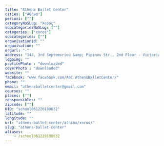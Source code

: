```yaml
---
title: "Athens Ballet Center"
cities: ["Αθήνα"]
perioxi: [""]
categoryNoSLug: "Χορός"
subcategoriesNoSLug: [""]
categories: ["xoros"]
subcategories: [""]
organisationid: ""
organisation: ""
orgurl: "-"
address: "144, 3rd Septemvriou &amp; Pipinou Str., 2nd Floor - Victoria Sq., 11251 Athens, Greece"
logoimg: ""
profilePhoto : "downloaded"
coverPhoto : "downloaded"
website: ""
facebook: "www.facebook.com/ABC.AthensBalletCenter/"
phone: ""
email: "athensballetcenter@gmail.com"
courses: ""
places: [""]
rensponsibles: ""
zipcode: [""]
UID: "school061220180632"
latitude: ""
longitude: ""
url: "athens-ballet-center/athina/xoros/"
slug: "athens-ballet-center"
aliases:
    - /school061220180632
---
```





